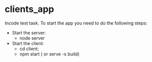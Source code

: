 # clients_app
Incode test task.
To start the app you need to do the following steps:
- Start the server:
	- node server
- Start the client:
	- cd client;
	- npm start ( or serve -s build)

